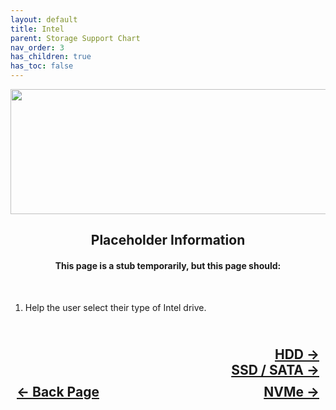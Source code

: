 ```yaml
---
layout: default
title: Intel
parent: Storage Support Chart
nav_order: 3
has_children: true
has_toc: false
---
```


<style>
  .navigation-container {
    display: flex;
    justify-content: space-between;
    align-items: center;
    width: 100%;
  }

  .nav-button {
    margin: 10px;
  }

  .hdd-next-button-container,
  .ssd-next-button-container {
    text-align: right;
  }

  .hdd-next-button,
  .ssd-next-button {
    margin: 10px;
  }
</style>

<p align="center">
  <img width="650" height="200" src="../../../../assets/Header-Vendor-Intel.png">
</p>

<h2 align="center">Placeholder Information</h2>

<h4 align="center">This page is a stub temporarily, but this page should:</h4>
<br>

1. Help the user select their type of Intel drive.

<h2 align="center">
  <br>
  <div class="hdd-next-button-container">
    <a class="hdd-next-button" href="../01-HDD/">HDD &rarr;</a>
  </div>
  <div class="ssd-next-button-container">
    <a class="ssd-next-button" href="../02-SSD/">SSD / SATA &rarr;</a>
  </div>
  <div class="navigation-container">
    <a class="nav-button" href="../../02-CPUSupport/index/">&larr; Back Page</a>
    <a class="nav-button" href="../03-NVMe/">NVMe &rarr;</a>
  </div>
  <br>
</h2>
